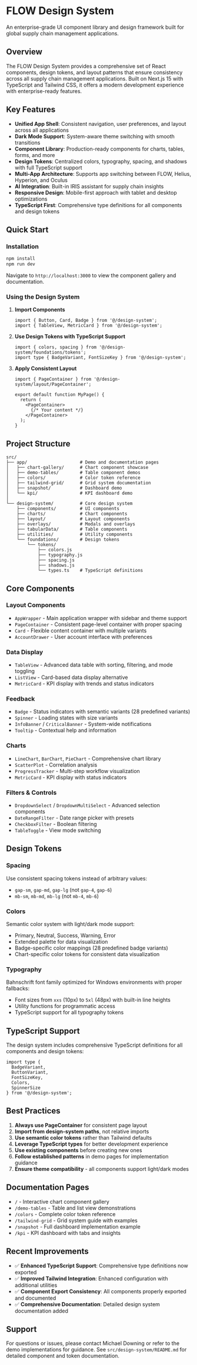 # FLOW Design System

An enterprise-grade UI component library and design framework built for global supply chain management applications.

## Overview

The FLOW Design System provides a comprehensive set of React components, design tokens, and layout patterns that ensure consistency across all supply chain management applications. Built on Next.js 15 with TypeScript and Tailwind CSS, it offers a modern development experience with enterprise-ready features.

## Key Features

- **Unified App Shell**: Consistent navigation, user preferences, and layout across all applications
- **Dark Mode Support**: System-aware theme switching with smooth transitions
- **Component Library**: Production-ready components for charts, tables, forms, and more
- **Design Tokens**: Centralized colors, typography, spacing, and shadows with full TypeScript support
- **Multi-App Architecture**: Supports app switching between FLOW, Helius, Hyperion, and Oculus
- **AI Integration**: Built-in IRIS assistant for supply chain insights
- **Responsive Design**: Mobile-first approach with tablet and desktop optimizations
- **TypeScript First**: Comprehensive type definitions for all components and design tokens

## Quick Start

### Installation

```bash
npm install
npm run dev
```

Navigate to `http://localhost:3000` to view the component gallery and documentation.

### Using the Design System

1. **Import Components**
   ```tsx
   import { Button, Card, Badge } from '@/design-system';
   import { TableView, MetricCard } from '@/design-system';
   ```

2. **Use Design Tokens with TypeScript Support**
   ```tsx
   import { colors, spacing } from '@/design-system/foundations/tokens';
   import type { BadgeVariant, FontSizeKey } from '@/design-system';
   ```

3. **Apply Consistent Layout**
   ```tsx
   import { PageContainer } from '@/design-system/layout/PageContainer';
   
   export default function MyPage() {
     return (
       <PageContainer>
         {/* Your content */}
       </PageContainer>
     );
   }
   ```

## Project Structure

```
src/
├── app/                    # Demo and documentation pages
│   ├── chart-gallery/      # Chart component showcase
│   ├── demo-tables/        # Table component demos
│   ├── colors/             # Color token reference
│   ├── tailwind-grid/      # Grid system documentation
│   ├── snapshot/           # Dashboard demo
│   └── kpi/                # KPI dashboard demo
│
└── design-system/          # Core design system
    ├── components/         # UI components
    ├── charts/             # Chart components
    ├── layout/             # Layout components
    ├── overlays/           # Modals and overlays
    ├── tabularData/        # Table components
    ├── utilities/          # Utility components
    └── foundations/        # Design tokens
        └── tokens/
            ├── colors.js
            ├── typography.js
            ├── spacing.js
            ├── shadows.js
            └── types.ts    # TypeScript definitions
```

## Core Components

### Layout Components
- `AppWrapper` - Main application wrapper with sidebar and theme support
- `PageContainer` - Consistent page-level container with proper spacing
- `Card` - Flexible content container with multiple variants
- `AccountDrawer` - User account interface with preferences

### Data Display
- `TableView` - Advanced data table with sorting, filtering, and mode toggling
- `ListView` - Card-based data display alternative
- `MetricCard` - KPI display with trends and status indicators

### Feedback
- `Badge` - Status indicators with semantic variants (28 predefined variants)
- `Spinner` - Loading states with size variants
- `InfoBanner` / `CriticalBanner` - System-wide notifications
- `Tooltip` - Contextual help and information

### Charts
- `LineChart`, `BarChart`, `PieChart` - Comprehensive chart library
- `ScatterPlot` - Correlation analysis
- `ProgressTracker` - Multi-step workflow visualization
- `MetricCard` - KPI display with status indicators

### Filters & Controls
- `DropdownSelect` / `DropdownMultiSelect` - Advanced selection components
- `DateRangeFilter` - Date range picker with presets
- `CheckboxFilter` - Boolean filtering
- `TableToggle` - View mode switching

## Design Tokens

### Spacing
Use consistent spacing tokens instead of arbitrary values:
- `gap-sm`, `gap-md`, `gap-lg` (not `gap-4`, `gap-6`)
- `mb-sm`, `mb-md`, `mb-lg` (not `mb-4`, `mb-6`)

### Colors
Semantic color system with light/dark mode support:
- Primary, Neutral, Success, Warning, Error
- Extended palette for data visualization
- Badge-specific color mappings (28 predefined badge variants)
- Chart-specific color tokens for consistent data visualization

### Typography
Bahnschrift font family optimized for Windows environments with proper fallbacks:
- Font sizes from `xxs` (10px) to `5xl` (48px) with built-in line heights
- Utility functions for programmatic access
- TypeScript support for all typography tokens

## TypeScript Support

The design system includes comprehensive TypeScript definitions for all components and design tokens:

```tsx
import type { 
  BadgeVariant,
  ButtonVariant,
  FontSizeKey,
  Colors,
  SpinnerSize
} from '@/design-system';
```

## Best Practices

1. **Always use PageContainer** for consistent page layout
2. **Import from design-system paths**, not relative imports
3. **Use semantic color tokens** rather than Tailwind defaults
4. **Leverage TypeScript types** for better development experience
5. **Use existing components** before creating new ones
6. **Follow established patterns** in demo pages for implementation guidance
7. **Ensure theme compatibility** - all components support light/dark modes

## Documentation Pages

- `/` - Interactive chart component gallery
- `/demo-tables` - Table and list view demonstrations  
- `/colors` - Complete color token reference
- `/tailwind-grid` - Grid system guide with examples
- `/snapshot` - Full dashboard implementation example
- `/kpi` - KPI dashboard with tabs and insights

## Recent Improvements

- ✅ **Enhanced TypeScript Support**: Comprehensive type definitions now exported
- ✅ **Improved Tailwind Integration**: Enhanced configuration with additional utilities
- ✅ **Component Export Consistency**: All components properly exported and documented
- ✅ **Comprehensive Documentation**: Detailed design system documentation added

## Support

For questions or issues, please contact Michael Downing or refer to the demo implementations for guidance. See `src/design-system/README.md` for detailed component and token documentation.
